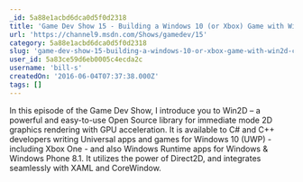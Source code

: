 ```yaml
---
_id: 5a88e1acbd6dca0d5f0d2318
title: 'Game Dev Show 15 - Building a Windows 10 (or Xbox) Game with Win2D, C# and XAML'
url: 'https://channel9.msdn.com/Shows/gamedev/15'
category: 5a88e1acbd6dca0d5f0d2318
slug: 'game-dev-show-15-building-a-windows-10-or-xbox-game-with-win2d-c-and-xaml'
user_id: 5a83ce59d6eb0005c4ecda2c
username: 'bill-s'
createdOn: '2016-06-04T07:37:38.000Z'
tags: []
---
```


In this episode of the Game Dev Show, I introduce you to Win2D – a powerful and easy-to-use Open Source library for immediate mode 2D graphics rendering with GPU acceleration. It is available to C# and C++ developers writing Universal apps and games for Windows 10 (UWP) - including Xbox One - and also Windows Runtime apps for Windows &amp; Windows Phone 8.1. It utilizes the power of Direct2D, and integrates seamlessly with XAML and CoreWindow.
